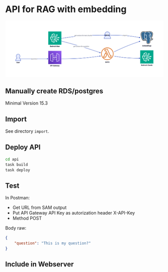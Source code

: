 # API for RAG with embedding

![overview](img/architecture.png)

## Manually create RDS/postgres

Minimal Version 15.3

## Import

See directory `import`.


## Deploy API

```bash
cd api
task build 
task deploy
```

## Test

In Postman:

- Get URL from SAM output
- Put API Gateway API Key as autorization header X-API-Key
- Method POST

Body raw:

```json
{
    "question": "This is my question?"
}
```

## Include in Webserver